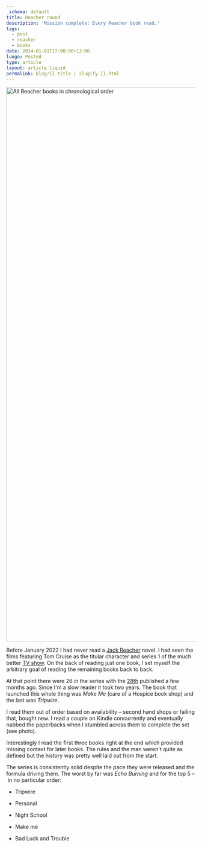 ```yaml
---
_schema: default
title: Reacher round
description: 'Mission complete: Every Reacher book read.'
tags:
  - post
  - reacher
  - books
date: 2024-01-01T17:00:00+13:00
luogo: Posted
type: article
layout: article.liquid
permalink: blog/{{ title | slugify }}.html
---
```

<img src="/img/reacher-books.png" alt="All Reacher books in chronological order" title="All Reacher books in chronological order" height="1471" width="3839" />

Before January 2022 I had never read a [Jack Reacher]() novel. I had seen the films featuring Tom Cruise as the titular character and series 1 of the much better [TV show](). On the back of reading just one book, I set myself the arbitrary goal of reading the remaining books back to back.

At that point there were 26 in the series with the <a href="https://www.penguin.co.nz/books/the-secret-9780552177566" title="The Secret by Lee and Andrew Child" target="_blank" rel="noopener">28th</a> published a few months ago. Since I'm a slow reader it took two years. The book that launched this whole thing was *Make Me* (care of a Hospice book shop) and the last was *Tripwire*.

I read them out of order based on availability – second hand shops or failing that, bought new. I read a couple on Kindle concurrently and eventually nabbed the paperbacks when I stumbled across them to complete the set (see photo).

Interestingly I read the first three books right at the end which provided missing context for later books. The rules and the man weren't quite as defined but the history was pretty well laid out from the start.

The series is consistently solid despite the pace they were released and the formula driving them. The worst by far was *Echo Burning* and for the top 5 –&nbsp;in no particular order:

* Tripwire

* Personal

* Night School

* Make me

* Bad Luck and Trouble
